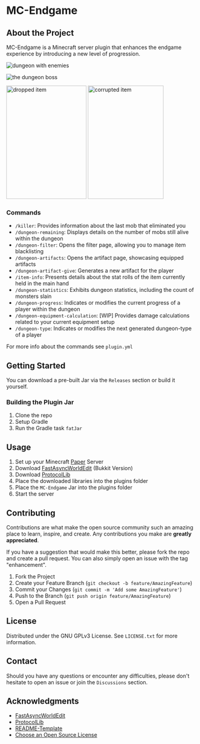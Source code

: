 # MC-Endgame

## About the Project

MC-Endgame is a Minecraft server plugin that enhances the endgame experience by introducing a new level of progression.

![dungeon with enemies](https://media.discordapp.net/attachments/807226379049238539/1128666363033038868/2023-07-12_13.27.29.png?width=961&height=270)

![the dungeon boss](https://media.discordapp.net/attachments/807226379049238539/1128666362525524029/2023-07-12_13.28.32.png?width=961&height=270)

<p>
<img src="https://media.discordapp.net/attachments/807226379049238539/1128666361871212635/Screenshot_2023-07-12_133411.png" width="212" height="300"  alt="dropped item"/>
<img src="https://media.discordapp.net/attachments/807226379049238539/1128666361548259398/Screenshot_2023-07-12_133249.png" width="200" height="300"  alt="corrupted item"/>
</p>

### Commands

* `/killer`: Provides information about the last mob that eliminated you
* `/dungeon-remaining`: Displays details on the number of mobs still alive within the dungeon
* `/dungeon-filter`: Opens the filter page, allowing you to manage item blacklisting
* `/dungeon-artifacts`: Opens the artifact page, showcasing equipped artifacts
* `/dungeon-artifact-give`: Generates a new artifact for the player
* `/item-info`: Presents details about the stat rolls of the item currently held in the main hand
* `/dungeon-statistics`: Exhibits dungeon statistics, including the count of monsters slain
* `/dungeon-progress`: Indicates or modifies the current progress of a player within the dungeon
* `/dungeon-equipment-calculation`:  [WIP] Provides damage calculations related to your current equipment setup
* `/dungeon-type`:  Indicates or modifies the next generated dungeon-type of a player

For more info about the commands see `plugin.yml`

## Getting Started

You can download a pre-built Jar via the `Releases` section or build it yourself.

### Building the Plugin Jar

1. Clone the repo
2. Setup Gradle
3. Run the Gradle task `fatJar`

## Usage

1. Set up your Minecraft [Paper](https://papermc.io/) Server
2. Download [FastAsyncWorldEdit](https://www.spigotmc.org/resources/fastasyncworldedit.13932/) (Bukkit Version)
3. Download [ProtocolLib](https://www.spigotmc.org/resources/protocollib.1997/)
4. Place the downloaded libraries into the plugins folder
5. Place the `MC-Endgame` Jar into the plugins folder
6. Start the server

## Contributing

Contributions are what make the open source community such an amazing place to learn, inspire, and create. Any contributions you make are **greatly appreciated**.

If you have a suggestion that would make this better, please fork the repo and create a pull request. You can also simply open an issue with the tag "enhancement".

1. Fork the Project
2. Create your Feature Branch (`git checkout -b feature/AmazingFeature`)
3. Commit your Changes (`git commit -m 'Add some AmazingFeature'`)
4. Push to the Branch (`git push origin feature/AmazingFeature`)
5. Open a Pull Request

## License

Distributed under the GNU GPLv3 License. See `LICENSE.txt` for more information.

## Contact

Should you have any questions or encounter any difficulties, please don't hesitate to open an issue or join the `Discussions` section.

## Acknowledgments

* [FastAsyncWorldEdit](https://github.com/IntellectualSites/FastAsyncWorldEdit)
* [ProtocolLib](https://github.com/aadnk/ProtocolLib)
* [README-Template](https://github.com/othneildrew/Best-README-Template)
* [Choose an Open Source License](https://choosealicense.com/)
